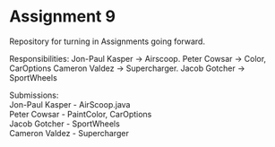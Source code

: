 # Assignment 9
Repository for turning in Assignments going forward.

Responsibilities:
    Jon-Paul Kasper -> Airscoop.
    Peter Cowsar -> Color, CarOptions
    Cameron Valdez -> Supercharger.
    Jacob Gotcher -> SportWheels

Submissions:  
  Jon-Paul Kasper - AirScoop.java  
  Peter Cowsar - PaintColor, CarOptions  
  Jacob Gotcher - SportWheels  
  Cameron Valdez - Supercharger
